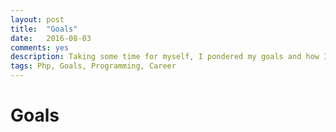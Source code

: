 ```yaml
---
layout: post
title:  "Goals"
date:   2016-08-03
comments: yes
description: Taking some time for myself, I pondered my goals and how I can be better
tags: Php, Goals, Programming, Career
---
```


# Goals
